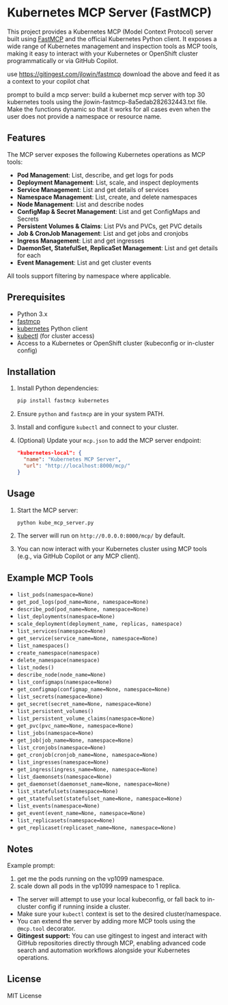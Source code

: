 # Kubernetes MCP Server (FastMCP)

This project provides a Kubernetes MCP (Model Context Protocol) server built using [FastMCP](https://github.com/jlowin/fastmcp) and the official Kubernetes Python client. It exposes a wide range of Kubernetes management and inspection tools as MCP tools, making it easy to interact with your Kubernetes or OpenShift cluster programmatically or via GitHub Copilot.


use https://gitingest.com/jlowin/fastmcp
download the above and feed it as a context to your copilot chat

prompt to build a mcp server: build a kubernet mcp server with top 30 kubernetes tools using the jlowin-fastmcp-8a5edab282632443.txt file. Make the functions dynamic so that it works for all cases even when the user does not provide a namespace or resource name.

## Features

The MCP server exposes the following Kubernetes operations as MCP tools:

- **Pod Management**: List, describe, and get logs for pods
- **Deployment Management**: List, scale, and inspect deployments
- **Service Management**: List and get details of services
- **Namespace Management**: List, create, and delete namespaces
- **Node Management**: List and describe nodes
- **ConfigMap & Secret Management**: List and get ConfigMaps and Secrets
- **Persistent Volumes & Claims**: List PVs and PVCs, get PVC details
- **Job & CronJob Management**: List and get jobs and cronjobs
- **Ingress Management**: List and get ingresses
- **DaemonSet, StatefulSet, ReplicaSet Management**: List and get details for each
- **Event Management**: List and get cluster events

All tools support filtering by namespace where applicable.

## Prerequisites

- Python 3.x
- [fastmcp](https://pypi.org/project/fastmcp/)
- [kubernetes](https://pypi.org/project/kubernetes/) Python client
- [kubectl](https://kubernetes.io/docs/tasks/tools/) (for cluster access)
- Access to a Kubernetes or OpenShift cluster (kubeconfig or in-cluster config)

## Installation

1. Install Python dependencies:

    ```sh
    pip install fastmcp kubernetes
    ```

2. Ensure `python` and `fastmcp` are in your system PATH.
3. Install and configure `kubectl` and connect to your cluster.
4. (Optional) Update your `mcp.json` to add the MCP server endpoint:

    ```json
    "kubernetes-local": {
      "name": "Kubernetes MCP Server",
      "url": "http://localhost:8000/mcp/"
    }
    ```

## Usage

1. Start the MCP server:

    ```sh
    python kube_mcp_server.py
    ```

2. The server will run on `http://0.0.0.0:8000/mcp/` by default.
3. You can now interact with your Kubernetes cluster using MCP tools (e.g., via GitHub Copilot or any MCP client).

## Example MCP Tools

- `list_pods(namespace=None)`
- `get_pod_logs(pod_name=None, namespace=None)`
- `describe_pod(pod_name=None, namespace=None)`
- `list_deployments(namespace=None)`
- `scale_deployment(deployment_name, replicas, namespace)`
- `list_services(namespace=None)`
- `get_service(service_name=None, namespace=None)`
- `list_namespaces()`
- `create_namespace(namespace)`
- `delete_namespace(namespace)`
- `list_nodes()`
- `describe_node(node_name=None)`
- `list_configmaps(namespace=None)`
- `get_configmap(configmap_name=None, namespace=None)`
- `list_secrets(namespace=None)`
- `get_secret(secret_name=None, namespace=None)`
- `list_persistent_volumes()`
- `list_persistent_volume_claims(namespace=None)`
- `get_pvc(pvc_name=None, namespace=None)`
- `list_jobs(namespace=None)`
- `get_job(job_name=None, namespace=None)`
- `list_cronjobs(namespace=None)`
- `get_cronjob(cronjob_name=None, namespace=None)`
- `list_ingresses(namespace=None)`
- `get_ingress(ingress_name=None, namespace=None)`
- `list_daemonsets(namespace=None)`
- `get_daemonset(daemonset_name=None, namespace=None)`
- `list_statefulsets(namespace=None)`
- `get_statefulset(statefulset_name=None, namespace=None)`
- `list_events(namespace=None)`
- `get_event(event_name=None, namespace=None)`
- `list_replicasets(namespace=None)`
- `get_replicaset(replicaset_name=None, namespace=None)`

## Notes


Example prompt: 
1. get me the pods running on the vp1099 namespace.
2. scale down all pods in the vp1099 namespace to 1 replica.


- The server will attempt to use your local kubeconfig, or fall back to in-cluster config if running inside a cluster.
- Make sure your `kubectl` context is set to the desired cluster/namespace.
- You can extend the server by adding more MCP tools using the `@mcp.tool` decorator.
- **Gitingest support:** You can use gitingest to ingest and interact with GitHub repositories directly through MCP, enabling advanced code search and automation workflows alongside your Kubernetes operations.

## License

MIT License
